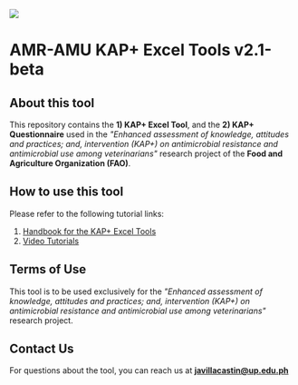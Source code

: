 ![](https://lh3.googleusercontent.com/zymGmC76aq5Ejpuw-p1TJxQjK4ntwtCcHGwDlj0EkdyVcKMqftBBx5sfefIWbFKwXkHYEk0QjJzft3j_81idLQMGFioVPWDo1lF044VzpExsa1Usl04LqO959qmZgqDyoLzNjV1u2FLCh70m-ywCt8YHSt_5NK6hqUE3-1aIVZawGfmzNT0TzOAwhNsPLhubf_QHCOHBw7dUD-kc2q60_Hei5Xo_fFIMUyZip0gvJajlKM6VdUZUFiJmLUeMdGQRZ6SIc0ymwew_hYRo_HuxDfTwyMR6HD-8dnMI1jUxLEMijpY8BvuRhVlzOQoYxH5e-mkxyj7OSkwHEj_cwe0nlGxjvCir6ZgB09nztnwq8ROuytFA-vehOeshZC7wFIo8-xI3so0Kz9dW9PWPI94jPm8d-kehcUyFvqWigh4jpu3QGrlZxUe26nmmqDn6VrTqZHve3bY2B7KBJzWCwL3M0LQ9kUPE7svquPIVRVUuWV83cyehyj7HQKM-1eRjFZ0535PIl263YRGt_ctdhatzX47IoMee9tonANRISj21Jzo6UwTLLqt5sdUHkE3p2ysbTP_rE9CTk7t91Eqf-DKBesIEb149uHAPLPezHU-2M2Np7nppz5OukxX7AyqOYXDfb225V6mMGASPVUqxQfz29RI5pt5z5I6GWQYqpScTtF7d9j4DhUwm3UZ84C21=w1326-h741-no?authuser=0)
# AMR-AMU KAP+ Excel Tools v2.1-beta 

## About this tool

This repository contains the **1) KAP+ Excel Tool**, and the **2) KAP+ Questionnaire** used in the *"Enhanced assessment of knowledge, attitudes and practices; and, intervention (KAP+) on antimicrobial resistance and antimicrobial use among veterinarians"* research project of the **Food and Agriculture Organization (FAO)**.

## How to use this tool

Please refer to the following tutorial links: 

1. [Handbook for the KAP+ Excel Tools](https://jnavillacastin.github.io/AMU-AMR-KAP-Tool-Tutorial/)
2. [Video Tutorials](https://youtube.com/playlist?list=PLEiFamXMWPlZ_mTKf62Jfn_VdVryLcN3t)

## Terms of Use

This tool is to be used exclusively for the *"Enhanced assessment of knowledge, attitudes and practices; and, intervention (KAP+) on antimicrobial resistance and antimicrobial use among veterinarians"* research project. 

## Contact Us

For questions about the tool, you can reach us at **javillacastin@up.edu.ph**

